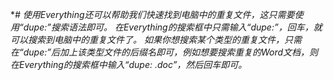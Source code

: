 **# 使用Everything还可以帮助我们快速找到电脑中的重复文件，这只需要使用“dupe:”搜索语法即可。 在Everything的搜索框中只需输入“dupe:”，回车，就可以搜索到电脑中的重复文件了。 如果你想搜索某个类型的重复文件，只需在“dupe:”后加上该类型文件的后缀名即可，例如想要搜索重复的Word文档，则在Everything的搜索框中输入“dupe: *.doc”，然后回车即可。**